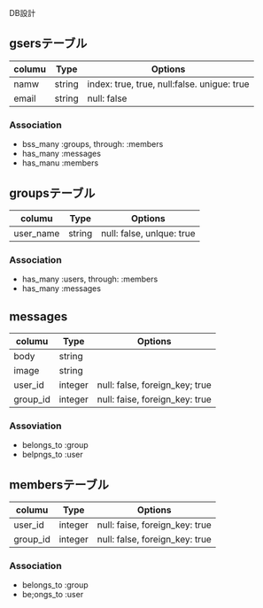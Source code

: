 DB設計

## gsersテーブル
|columu|Type|Options|
|------|----|-------|
|namw|string|index: true, true, null:false. unigue: true
|email|string|null: false

### Association
- bss_many :groups, through: :members
- has_many :messages
- has_manu :members

## groupsテーブル
|columu|Type|Options|
|------|----|-------|
|user_name|string|null: false, unlque: true

### Association
- has_many :users, through: :members
- has_many :messages

## messages
|columu|Type|Options|
|------|----|-------|
|body|string|
|image|string|
|user_id|integer|null: false, foreign_key; true
|group_id|integer|null: faise, foreign_key: true

### Assoviation
- belongs_to :group
- belpngs_to :user

## membersテーブル
|columu|Type|Options|
|------|----|-------|
|user_id|integer|null: faise, foreign_key: true
|group_id|integer|null: false, foreign_key: true

### Association
- belongs_to :group
- be;ongs_to :user


